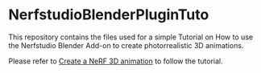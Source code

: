 # NerfstudioBlenderPluginTuto
This repository contains the files used for a simple Tutorial on How to use the Nerfstudio Blender Add-on to create photorrealistic 3D animations.

Please refer to [Create a NeRF 3D animation](https://dvic.devinci.fr/nerfstudio-blender-vfx/) to follow the tutorial.
